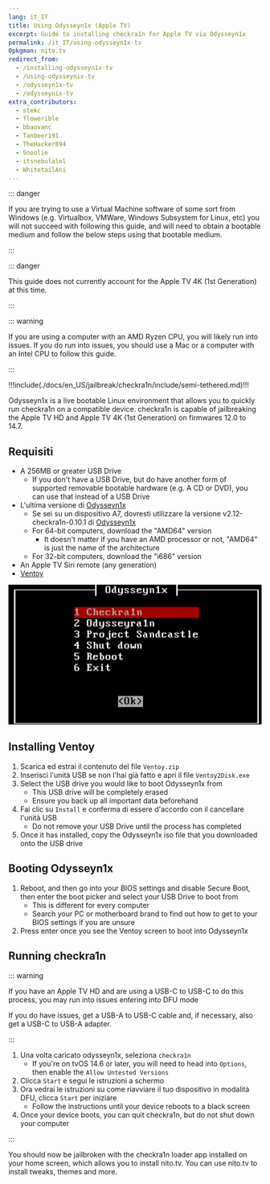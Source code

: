 ```yaml
---
lang: it_IT
title: Using Odysseyn1x (Apple TV)
excerpt: Guide to installing checkra1n for Apple TV via Odysseyn1x
permalink: /it_IT/using-odysseyn1x-tv
0pkgman: nito.tv
redirect_from:
  - /installing-odysseyn1x-tv
  - /using-odysseynix-tv
  - /odysseyn1x-tv
  - /odysseynix-tv
extra_contributors:
  - stekc
  - flowerible
  - bbaovanc
  - Tanbeer191
  - TheHacker894
  - Snoolie
  - itsnebulalol
  - WhitetailAni
---
```


::: danger

If you are trying to use a Virtual Machine software of some sort from Windows (e.g. Virtualbox, VMWare, Windows Subsystem for Linux, etc) you will not succeed with following this guide, and will need to obtain a bootable medium and follow the below steps using that bootable medium.

:::

::: danger

This guide does not currently account for the Apple TV 4K (1st Generation) at this time.

:::

::: warning

If you are using a computer with an AMD Ryzen CPU, you will likely run into issues. If you do run into issues, you should use a Mac or a computer with an Intel CPU to follow this guide.

:::

!!!include(./docs/en_US/jailbreak/checkra1n/include/semi-tethered.md)!!!

Odysseyn1x is a live bootable Linux environment that allows you to quickly run checkra1n on a compatible device. checkra1n is capable of jailbreaking the Apple TV HD and Apple TV 4K (1st Generation) on firmwares 12.0 to 14.7.

## Requisiti

- A 256MB or greater USB Drive
  - If you don't have a USB Drive, but do have another form of supported removable bootable hardware (e.g. A CD or DVD), you can use that instead of a USB Drive
- L'ultima versione di [Odysseyn1x](https://github.com/raspberryenvoie/odysseyn1x/releases)
  - Se sei su un dispositivo A7, dovresti utilizzare la versione v2.12-checkra1n-0.10.1 di [Odysseyn1x](https://github.com/raspberryenvoie/odysseyn1x/releases/tag/v2.12-checkra1n-0.10.1)
  - For 64-bit computers, download the "AMD64" version
    - It doesn't matter if you have an AMD processor or not, "AMD64" is just the name of the architecture
  - For 32-bit computers, download the "i686" version
- An Apple TV Siri remote (any generation)
- [Ventoy](https://github.com/ventoy/Ventoy/releases)

![Uno screenshot del menu Odysseyn1x](/assets/images/Odysseyn1x.png)

## Installing Ventoy

1. Scarica ed estrai il contenuto del file `Ventoy.zip`
2. Inserisci l'unità USB se non l'hai già fatto e apri il file `Ventoy2Disk.exe`
3. Select the USB drive you would like to boot Odysseyn1x from
   - This USB drive will be completely erased
   - Ensure you back up all important data beforehand
4. Fai clic su `Install` e conferma di essere d'accordo con il cancellare l'unità USB
   - Do not remove your USB Drive until the process has completed
5. Once it has installed, copy the Odysseyn1x iso file that you downloaded onto the USB drive

## Booting Odysseyn1x

1. Reboot, and then go into your BIOS settings and disable Secure Boot, then enter the boot picker and select your USB Drive to boot from
   - This is different for every computer
   - Search your PC or motherboard brand to find out how to get to your BIOS settings if you are unsure
2. Press enter once you see the Ventoy screen to boot into Odysseyn1x

## Running checkra1n

::: warning

If you have an Apple TV HD and are using a USB-C to USB-C to do this process, you may run into issues entering into DFU mode

If you do have issues, get a USB-A to USB-C cable and, if necessary, also get a USB-C to USB-A adapter.

:::

1. Una volta caricato odysseyn1x, seleziona `checkra1n`
   - If you're on tvOS 14.6 or later, you will need to head into `Options`, then enable the `Allow Untested Versions`
2. Clicca `Start` e segui le istruzioni a schermo
3. Ora vedrai le istruzioni su come riavviare il tuo dispositivo in <router-link to="/faq/#what-is-dfu-mode">modalità DFU</router-link>, clicca `Start` per iniziare
   - Follow the instructions until your device reboots to a black screen
4. Once your device boots, you can quit checkra1n, but do not shut down your computer

:::

You should now be jailbroken with the checkra1n loader app installed on your home screen, which allows you to install nito.tv. You can use nito.tv to install tweaks, themes and more.
